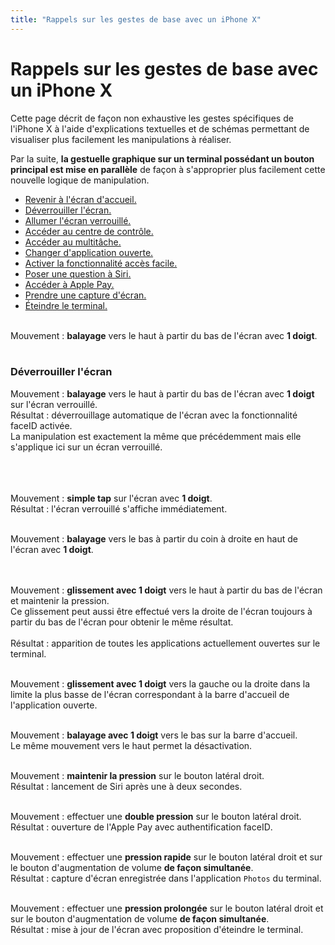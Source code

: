 ```yaml
---
title: "Rappels sur les gestes de base avec un iPhone X"
---
```


# Rappels sur les gestes de base avec un iPhone X

Cette page décrit de façon non exhaustive les gestes spécifiques de l'iPhone X à l'aide d'explications textuelles et de schémas permettant de visualiser plus facilement les manipulations à réaliser.

Par la suite, **la gestuelle graphique sur un terminal possédant un bouton principal est mise en parallèle** de façon à s'approprier plus facilement cette nouvelle logique de manipulation.

- [Revenir à l'écran d'accueil.](#BackHome)
- [Déverrouiller l'écran.](#UnlockScreen)
- [Allumer l'écran verrouillé.](#TurnOnLockedScreen)
- [Accéder au centre de contrôle.](#ControlCenter)
- [Accéder au multitâche.](#Multitask)
- [Changer d'application ouverte.](#ChangeOpenedApp)
- [Activer la fonctionnalité accès facile.](#Reachability)
- [Poser une question à Siri.](#Siri)
- [Accéder à Apple Pay.](#ApplePay)
- [Prendre une capture d'écran.](#Screenshot)
- [Éteindre le terminal.](#PowerOff)

<a name="BackHome"></a>
<br>Mouvement : **balayage** vers le haut à partir du bas de l'écran avec **1 doigt**.
<br><img style="max-width: 700px; height: auto;" alt="" src="../../../images/iphonex_fr_back_home.png" />
<br><br>
<a name="UnlockScreen"></a>
### Déverrouiller l'écran
Mouvement : **balayage** vers le haut à partir du bas de l'écran avec **1 doigt** sur l'écran verrouillé.
<br>Résultat : déverrouillage automatique de l'écran avec la fonctionnalité <span lang="en">faceID</span> activée.
<br>La manipulation est exactement la même que précédemment mais elle s'applique ici sur un écran verrouillé.

<a name="TurnOnLockedScreen"></a>
<br><br><br>Mouvement : **simple tap** sur l'écran avec **1 doigt**.
<br>Résultat : l'écran verrouillé s'affiche immédiatement.
<br><img style="max-width: 700px; height: auto;" alt="" src="../../../images/iphonex_fr_turn_on_locked_screen.png" />

<a name="ControlCenter"></a>
<br>Mouvement : **balayage** vers le bas à partir du coin à droite en haut de l'écran avec **1 doigt**.
<br><img style="max-width: 700px; height: auto;" alt="" src="../../../images/iphonex_fr_control_center.png" />

<a name="Multitask"></a>
<br><br>Mouvement : **glissement avec 1 doigt** vers le haut à partir du bas de l'écran et maintenir la pression.
<br>Ce glissement peut aussi être effectué vers la droite de l'écran toujours à partir du bas de l'écran pour obtenir le même résultat.
<br><br>Résultat : apparition de toutes les applications actuellement ouvertes sur le terminal.
<br><img style="max-width: 700px; height: auto;" alt="" src="../../../images/iphonex_fr_multitask.png" />

<a name="ChangeOpenedApp"></a>
<br>Mouvement : **glissement avec 1 doigt** vers la gauche ou la droite dans la limite la plus basse de l'écran correspondant à la barre d'accueil de l'application ouverte.
<br><img style="max-width: 500px; height: auto;" alt="" src="../../../images/iphonex_fr_change_opened_app.png" />

<a name="Reachability"></a>
<br>Mouvement : **balayage avec 1 doigt** vers le bas sur la barre d'accueil.
<br>Le même mouvement vers le haut permet la désactivation.
<br><img style="max-width: 700px; height: auto;" alt="" src="../../../images/iphonex_fr_reachability.png" />

<a name="Siri"></a>
<br>Mouvement : **maintenir la pression** sur le bouton latéral droit.
<br>Résultat : lancement de Siri après une à deux secondes.
<br><img style="max-width: 700px; height: auto;" alt="" src="../../../images/iphonex_fr_siri.png" />

<a name="ApplePay"></a>
<br>Mouvement : effectuer une **double pression** sur le bouton latéral droit.
<br>Résultat : ouverture de l'Apple Pay avec authentification <span lang="en">faceID</span>.
<br><img style="max-width: 700px; height: auto;" alt="" src="../../../images/iphonex_fr_apple_pay.png" />

<a name="Screenshot"></a>
<br>Mouvement : effectuer une **pression rapide** sur le bouton latéral droit et sur le bouton d'augmentation de volume **de façon simultanée**.
<br>Résultat : capture d'écran enregistrée dans l'application `Photos` du terminal.
<br><img style="max-width: 800px; height: auto;" alt="" src="../../../images/iphonex_fr_screenshot.png" />

<a name="PowerOff"></a>
<br>Mouvement : effectuer une **pression prolongée** sur le bouton latéral droit et sur le bouton d'augmentation de volume **de façon simultanée**.
<br>Résultat : mise à jour de l'écran avec proposition d'éteindre le terminal.
<br><img style="max-width: 800px; height: auto;" alt="" src="../../../images/iphonex_fr_power_off.png" />
